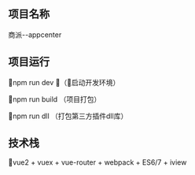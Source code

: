 ## 项目名称
商派--appcenter
## 项目运行
npm run dev                 （启动开发环境）

npm run build                  （项目打包）

npm run dll                    （打包第三方插件dll库） 

## 技术栈
vue2 + vuex + vue-router + webpack + ES6/7 + iview

